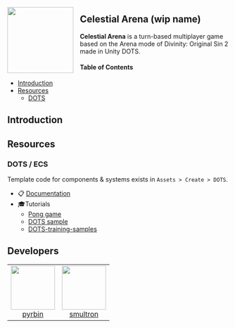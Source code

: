 <a href="#"><img id="#logo" align="left" src="https://via.placeholder.com/100" width="150" height="150" style="margin-right: 15px;"></a>

## Celestial Arena (wip name)

**Celestial Arena** is a turn-based multiplayer game based on the Arena mode of Divinity: Original Sin 2 made in Unity DOTS.

#### Table of Contents

- [Introduction](#Introduction)
- [Resources](#Resources)
  - [DOTS](#DOTS)

## Introduction

## Resources

### DOTS / ECS

Template code for components & systems exists in `Assets > Create > DOTS`.

- 📋 [Documentation](https://docs.unity3d.com/Packages/com.unity.entities@0.7/manual/ecs_core.html)
- 🎓Tutorials
  - [Pong game](https://www.youtube.com/watch?v=a9AUXNFBWt4)
  - [DOTS sample](https://github.com/Unity-Technologies/DOTSSample)
  - [DOTS-training-samples](https://github.com/Unity-Technologies/DOTS-training-samples)

## Developers

<table>
  <tbody>
    <tr>
      <td align="center" valign="top">
        <a href="https://github.com/pyrbin">
            <img width="100" height="100" src="https://github.com/pyrbin.png?s=100">
            <br>
            pyrbin
        </a>
      </td>
      <td align="center" valign="top">
        <a href="https://github.com/smultronbusken">
            <img width="100" height="100" src="https://github.com/smultronbusken.png?s=100">
            <br>
            smultron
        </a>
      </td>
     </tr>
  </tbody>
</table>
